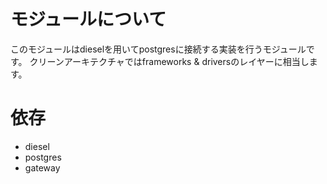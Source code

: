 # モジュールについて
このモジュールはdieselを用いてpostgresに接続する実装を行うモジュールです。
クリーンアーキテクチャではframeworks & driversのレイヤーに相当します。

# 依存
* diesel
* postgres
* gateway
